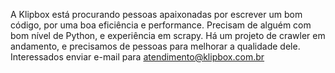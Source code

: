 A Klipbox está procurando pessoas apaixonadas por escrever um bom código, por uma boa eficiência e performance. Precisam de alguém com bom nível de Python, e experiência em scrapy. Há um projeto de crawler em andamento, e precisamos de pessoas para melhorar a qualidade dele. Interessados enviar e-mail para atendimento@klipbox.com.br